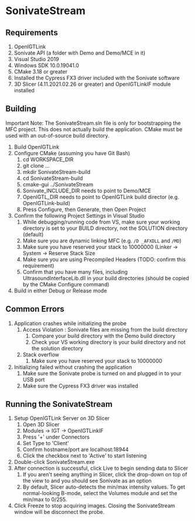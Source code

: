 # SonivateStream

## Requirements
1. OpenIGTLink
2. Sonivate API (a folder with Demo and Demo/MCE in it)
3. Visual Studio 2019
4. Windows SDK 10.0.19041.0
5. CMake 3.18 or greater
6. Installed the Cypress FX3 driver included with the Sonivate software
7. 3D Slicer (4.11.2021.02.26 or greater) and OpenIGTLinkIF module installed

## Building
Important Note: The SonivateStream.sln file is only for bootstrapping the MFC project.  This does not actually build the application.  CMake must be used with an out-of-source build directory.
1. Build OpenIGTLink
2. Configure CMake (assuming you have Git Bash)
	1. cd WORKSPACE_DIR
	2. git clone ...
	3. mkdir SonivateStream-build
    4. cd SonivateStream-build
	5. cmake-gui ../SonivateStream
	6. Sonivate_INCLUDE_DIR needs to point to Demo/MCE
	7. OpenIGTL_DIR needs to point to OpenIGTLink build director (e.g. OpenIGTLink-build)
	8. Press Configure, then Generate, then Open Project
3. Confirm the following Project Settings in Visual Studio
	1. While debugging/running code from VS, make sure your working directory is set to your BUILD directory, not the SOLUTION directory (default)
	2. Make sure you are dynamic linking MFC (e.g. ```/D _AFXDLL``` and ```/MD```)
	3. Make sure you have reserved your stack to 10000000 (Linker -> System -> Reserve Stack Size
	4. Make sure you are using Precompiled Headers (TODO: confirm this requirement)
	5. Confirm that you have many files, including UltrasoundInterfaceLib.dll in your build directories (should be copied by the CMake Configure command)
4. Build in either Debug or Release mode

## Common Errors
1.  Application crashes while initializing the probe
	1.  Access Violation : Sonivate files are missing from the build directory
		1.  Compare your build directory with the Demo build directory
		2.  Check your VS working directory is your build directory and not the solution directory
	2.  Stack overflow
		1.  Make sure you have reserved your stack to 10000000
2.  Initializing failed without crashing the application
	1.  Make sure the Sonivate probe is turned on and plugged in to your USB port
	2.  Make sure the Cypress FX3 driver was installed
	
## Running the SonivateStream
1.  Setup OpenIGTLink Server on 3D Slicer
	1.  Open 3D Slicer
	2.  Modules -> IGT -> OpenIGTLinkIF
	3.  Press '+' under Connectors
	4.  Set Type to 'Client'
	5.  Confirm hostname/port are localhost:18944
	6.  Click the checkbox next to 'Active' to start listening
2.  Double-click SonivateStream.exe
3.  After connection is successful, click Live to begin sending data to Slicer
	1.  If you aren't seeing anything in Slicer, click the drop-down on top of the view to and you should see Sonivate as an option
	2.  By default, Slicer auto-detects the min/max intensity values.  To get normal-looking B-mode, select the Volumes module and set the min/max to 0/255.
4.  Click Freeze to stop acquiring images.  Closing the SonivateStream window will be disconnect the probe.
